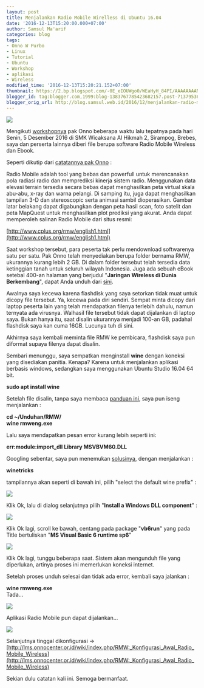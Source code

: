 ```yaml
---
layout: post
title: Menjalankan Radio Mobile Wirelless di Ubuntu 16.04
date: '2016-12-13T15:20:00.000+07:00'
author: Samsul Ma'arif
categories: blog
tags:
- Onno W Purbo
- Linux
- Tutorial
- Ubuntu
- Workshop
- aplikasi
- Wireless
modified_time: '2016-12-13T15:20:21.152+07:00'
thumbnail: https://2.bp.blogspot.com/-0E_eIOUWgo0/WEaHyH_84PI/AAAAAAAANwM/1WpK7bkVLDc1o1fFSUrsuPROKEZldbQpgCPcB/s72-c/setelah-istirahat-full-day-oprek-radio-wireless-brebes.jpg
blogger_id: tag:blogger.com,1999:blog-1383767785423682157.post-7137953649146992353
blogger_orig_url: http://blog.samsul.web.id/2016/12/menjalankan-radio-mobile-wirelless-di.html
---
```


[![](https://2.bp.blogspot.com/-0E_eIOUWgo0/WEaHyH_84PI/AAAAAAAANwM/1WpK7bkVLDc1o1fFSUrsuPROKEZldbQpgCPcB/s320/setelah-istirahat-full-day-oprek-radio-wireless-brebes.jpg)](https://2.bp.blogspot.com/-0E_eIOUWgo0/WEaHyH_84PI/AAAAAAAANwM/1WpK7bkVLDc1o1fFSUrsuPROKEZldbQpgCPcB/s1600/setelah-istirahat-full-day-oprek-radio-wireless-brebes.jpg)

Mengikuti [workshopnya](http://blog.samsul.web.id/2016/12/mengikuti-workshop-full-day-oprek-radio.html) pak Onno beberapa waktu lalu tepatnya pada hari Senin, 5 Desember 2016 di SMK Wicaksana Al Hikmah 2, Sirampog, Brebes, saya dan perserta lainnya diberi file berupa software Radio Mobile Wireless dan Ebook.  

Seperti dikutip dari [catatannya pak Onno](http://lms.onnocenter.or.id/wiki/index.php/Radio_mobile) :  

Radio Mobile adalah tool yang bebas dan powerfull untuk merencanakan pola radiasi radio dan memprediksi kinerja sistem radio. Menggunakan data elevasi terrain tersedia secara bebas dapat menghasilkan peta virtual skala abu-abu, x-ray dan warna pelangi. Di samping itu, juga dapat menghasilkan tampilan 3-D dan stereoscopic serta animasi sambil dioperasikan. Gambar latar belakang dapat digabungkan dengan peta hasil scan, foto satelit dan peta MapQuest untuk menghasilkan plot prediksi yang akurat. Anda dapat memperoleh salinan Radio Mobile dari situs resmi:  

[http://www.cplus.org/rmw/english1.html](http://www.cplus.org/rmw/english1.html)  

Saat workshop tersebut, para peserta tak perlu mendownload softwarenya satu per satu. Pak Onno telah menyediakan berupa folder bernama RMW, ukurannya kurang lebih 2 GB. Di dalam folder tersebut telah tersedia data ketinggian tanah untuk seluruh wilayah Indonesia. Juga ada sebuah eBook setebal 400-an halaman yang berjudul "**Jaringan Wireless di Dunia Berkembang**", dapat Anda unduh dari [sini](http://wndw.net/pdf/wndw-id/wndw-id-ebook.pdf).  

Awalnya saya kecewa karena flashdisk yang saya setorkan tidak muat untuk dicopy file tersebut. Ya, kecewa pada diri sendiri. Sempat minta dicopy dari laptop peserta lain yang telah mendapatkan filenya terlebih dahulu, namun ternyata ada virusnya. Walhasil file tersebut tidak dapat dijalankan di laptop saya. Bukan hanya itu, saat disalin ukurannya menjadi 100-an GB, padahal flashdisk saya kan cuma 16GB. Lucunya tuh di sini.  

Akhirnya saya kembali meminta file RMW ke pembicara, flashdisk saya pun diformat supaya filenya dapat disalin.  

Sembari menunggu, saya sempatkan menginstall **wine** dengan koneksi yang disediakan panitia. Kenapa? Karena untuk menjalankan aplikasi berbasis windows, sedangkan saya menggunakan Ubuntu Studio 16.04 64 bit.  

**sudo apt install wine**  

Setelah file disalin, tanpa saya membaca [panduan ini](http://lms.onnocenter.or.id/wiki/index.php/RMW:_Instalasi_Radio_Mobile), saya pun iseng menjalankan :  

**cd ~/Unduhan/RMW/**  
**wine rmweng.exe**  

Lalu saya mendapatkan pesan error kurang lebih seperti ini:  

**err:module:import_dll Library MSVBVM60.DLL**  

Googling sebentar, saya pun menemukan [solusinya](https://ubuntuforums.org/showthread.php?t=2144183), dengan menjalankan :  

**winetricks**  

tampilannya akan seperti di bawah ini, pilih "select the default wine prefix" :  

[![](https://2.bp.blogspot.com/-yma9gGBEAiE/WE-qoJoE3ZI/AAAAAAAAOJE/vJ8m2-llQbYW4ZokgTGAGQrXEtDxEiRZwCLcB/s400/Cuplikan%2BLayar_2016-12-13_14-57-59.png)](https://2.bp.blogspot.com/-yma9gGBEAiE/WE-qoJoE3ZI/AAAAAAAAOJE/vJ8m2-llQbYW4ZokgTGAGQrXEtDxEiRZwCLcB/s1600/Cuplikan%2BLayar_2016-12-13_14-57-59.png)

Klik Ok, lalu di dialog selanjutnya pilih "**Install a Windows DLL component**" :  

[![](https://3.bp.blogspot.com/-ZWTzNqP7uJI/WE-re3lSRTI/AAAAAAAAOJQ/ziqt1ZW8PhIomqkMlzVKi1qbJseolcyAwCLcB/s400/Cuplikan%2BLayar_2016-12-13_14-58-19.png)](https://3.bp.blogspot.com/-ZWTzNqP7uJI/WE-re3lSRTI/AAAAAAAAOJQ/ziqt1ZW8PhIomqkMlzVKi1qbJseolcyAwCLcB/s1600/Cuplikan%2BLayar_2016-12-13_14-58-19.png)

Klik Ok lagi, scroll ke bawah, centang pada package "**vb6run**" yang pada Title bertuliskan "**MS Visual Basic 6 runtime sp6**"  

[![](https://4.bp.blogspot.com/-l8IKaVcfHok/WE-sMSG41SI/AAAAAAAAOJU/8pyjD-ybZMkB1F2675yGSro43SVQEeTaACLcB/s400/Cuplikan%2BLayar_2016-12-13_14-58-47.png)](https://4.bp.blogspot.com/-l8IKaVcfHok/WE-sMSG41SI/AAAAAAAAOJU/8pyjD-ybZMkB1F2675yGSro43SVQEeTaACLcB/s1600/Cuplikan%2BLayar_2016-12-13_14-58-47.png)

Klik Ok lagi, tunggu beberapa saat. Sistem akan mengunduh file yang diperlukan, artinya proses ini memerlukan koneksi internet.  

Setelah proses unduh selesai dan tidak ada error, kembali saya jalankan :  

**wine rmweng.exe**  
Tada...  

[![](https://4.bp.blogspot.com/-bZql3IV75qo/WE-tWLepqdI/AAAAAAAAOJk/o7neT1V5rR0HywBEZpJh8_4XJ_J-B4t3gCLcB/s320/Cuplikan%2BLayar_2016-12-13_15-11-30.png)](https://4.bp.blogspot.com/-bZql3IV75qo/WE-tWLepqdI/AAAAAAAAOJk/o7neT1V5rR0HywBEZpJh8_4XJ_J-B4t3gCLcB/s1600/Cuplikan%2BLayar_2016-12-13_15-11-30.png)

Aplikasi Radio Mobile pun dapat dijalankan...  

[![](https://1.bp.blogspot.com/-gt6jfAGml10/WE-uE-brCqI/AAAAAAAAOJo/KtplPthzN0YHikwwgm6Lsq_lx_DK_zX3gCLcB/s400/radio-mobile-jalan-via-wine.jpg)](https://1.bp.blogspot.com/-gt6jfAGml10/WE-uE-brCqI/AAAAAAAAOJo/KtplPthzN0YHikwwgm6Lsq_lx_DK_zX3gCLcB/s1600/radio-mobile-jalan-via-wine.jpg)

Selanjutnya tinggal dikonfigurasi -> [http://lms.onnocenter.or.id/wiki/index.php/RMW:_Konfigurasi_Awal_Radio_Mobile_Wireless](http://lms.onnocenter.or.id/wiki/index.php/RMW:_Konfigurasi_Awal_Radio_Mobile_Wireless)  

Sekian dulu catatan kali ini. Semoga bermanfaat.
